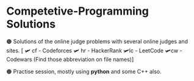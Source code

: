 # Competetive-Programming Solutions

🟤 Solutions of the online judge problems with several online judges and sites.
   [ 🛩 cf - Codeforces   🛩 hr - HackerRank   🛩lc - LeetCode   🛩cw - Codewars  (Find those abbreviation on file names)]

🟤 Practise session, mostly using **python** and some C++ also.
